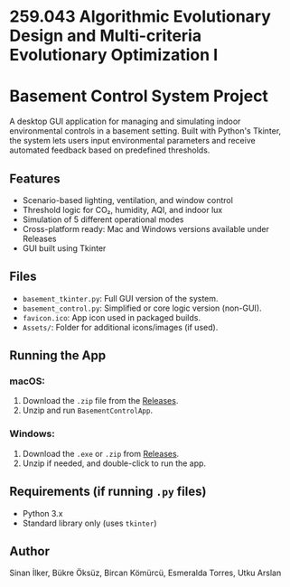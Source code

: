 # 259.043 Algorithmic Evolutionary Design and Multi-criteria Evolutionary Optimization I
# Basement Control System Project

A desktop GUI application for managing and simulating indoor environmental controls in a basement setting. Built with Python's Tkinter, the system lets users input environmental parameters and receive automated feedback based on predefined thresholds.

## Features

- Scenario-based lighting, ventilation, and window control
- Threshold logic for CO₂, humidity, AQI, and indoor lux
- Simulation of 5 different operational modes
- Cross-platform ready: Mac and Windows versions available under Releases
- GUI built using Tkinter

## Files

- `basement_tkinter.py`: Full GUI version of the system.
- `basement_control.py`: Simplified or core logic version (non-GUI).
- `favicon.ico`: App icon used in packaged builds.
- `Assets/`: Folder for additional icons/images (if used).

## Running the App

### macOS:
1. Download the `.zip` file from the [Releases](https://github.com/sinanilker/basement-control-system/releases).
2. Unzip and run `BasementControlApp`.

### Windows:
1. Download the `.exe` or `.zip` from [Releases](https://github.com/sinanilker/basement-control-system/releases).
2. Unzip if needed, and double-click to run the app.

## Requirements (if running `.py` files)

- Python 3.x
- Standard library only (uses `tkinter`)

## Author

Sinan İlker, Bükre Öksüz, Bircan Kömürcü, Esmeralda Torres, Utku Arslan
